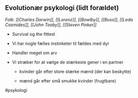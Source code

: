 ## Evolutionær psykologi (lidt forældet)

*Folk: [[Charles Darwin]], [[Lorenz]], [[Bowlby]], [[Buss]], [[Leda Cosmides]], [[John Tooby]], [[Steven Pinker]]*

- Survival og the fittest

- Vi har nogle fælles instinketer til fældes med dyr

- Handler meget om arv

- Vi stræber for at vælge de stærkeste gener i en partner

	 - kvinder går efter store stærke mænd (der kan beskytte)

	 - mænd går efter små smukke kvinder (frugtbare)

#psykologi